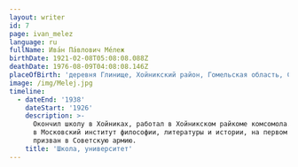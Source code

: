 ```yaml
---
layout: writer
id: 7
page: ivan_melez
language: ru
fullName: Ива́н Па́влович Ме́леж
birthDate: 1921-02-08T05:08:08.088Z
deathDate: 1976-08-09T04:08:08.146Z
placeOfBirth: 'деревня Глинище, Хойникский район, Гомельская область, СССР'
image: /img/Melej.jpg
timeline:
  - dateEnd: '1938'
    dateStart: '1926'
    description: >-
      Окончил школу в Хойниках, работал в Хойникском райкоме комсомола. Поступил
      в Московский институт философии, литературы и истории, на первом курсе был
      призван в Советскую армию. 
    title: 'Школа, университет'
---
```


